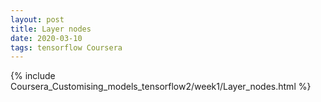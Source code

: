 ```yaml
---
layout: post
title: Layer nodes
date: 2020-03-10 
tags: tensorflow Coursera
---
```

{% include Coursera_Customising_models_tensorflow2/week1/Layer_nodes.html %}

